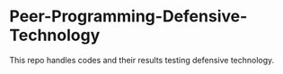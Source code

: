 # Peer-Programming-Defensive-Technology
This repo handles codes and their results testing defensive technology.
